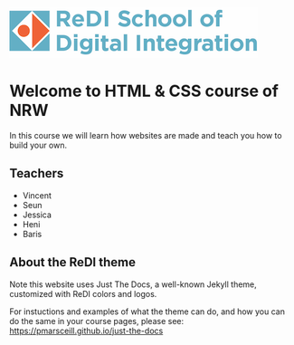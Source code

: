 ![ReDI](redi_banner.png)

# Welcome to HTML & CSS course of NRW

In this course we will learn how websites are made and teach you how to build your own.

## Teachers

* Vincent
* Seun
* Jessica
* Heni
* Baris

## About the ReDI theme

Note this website uses Just The Docs, a well-known Jekyll theme, customized with ReDI colors and logos.

For instuctions and examples of what the theme can do, and how you can do the
same in your course pages, please see: https://pmarsceill.github.io/just-the-docs
